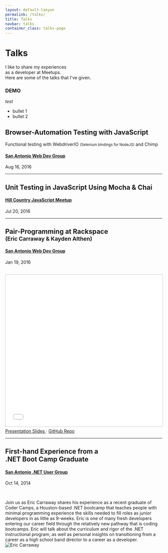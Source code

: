 ```yaml
---
layout: default-lanyon
permalink: /talks/
title: Talks
navbar: talks
container_class: talks-page
---
```

<!-- #TODO: use images -->
<!-- assets/img/talks/talks-meetup-sawebdev_1000.png -->
<!-- assets/img/talks/talks-meetup-satnug_1000.png -->
<div class="talks-header">
    <h1 class="page-title">Talks</h1>
    <p>
        I like to share my experiences<br>
        as a developer at Meetups.<br>
        Here are some of the talks that I've given.
    </p>
</div>

### DEMO

_test_

* bullet 1
* bullet 2

<!-- Browser-Automation Testing with JavaScript -->
  <h2 id="browser-automation-testing-with-javascript" class="talks-title">
    Browser-Automation Testing with&nbsp;JavaScript
  </h2>
  Functional testing with WebdriverIO <small>(Selenium&nbsp;bindings&nbsp;for&nbsp;NodeJS)</small>
  and&nbsp;Chimp

  <h4 class="talks-location">
    <a href="http://www.meetup.com/sawebdev/events/233063773/">San Antonio Web Dev Group</a>
  </h4>
  <p class="talks-date">Aug 16, 2016</p>

  <script async class="speakerdeck-embed" data-id="6ddcce8946704c00923f83bd12ae8536"
    data-ratio="1.29456384323641" src="//speakerdeck.com/assets/embed.js"></script>
  <hr>

<!-- Unit Testing in JavaScript Using Mocha & Chai -->
  <h2 id="unit-testing-in-javascript-using-mocha-&-chai" class="talks-title">
    Unit Testing in JavaScript Using&nbsp;Mocha&nbsp;&&nbsp;Chai</h2>
  <h4 class="talks-location">
    <a href="http://www.meetup.com/San-Antonio-JavaScript-User-Group/events/225255722/">Hill Country JavaScript Meetup</a>
  </h4>
  <p class="talks-date">Jul 20, 2016</p>
  <script async class="speakerdeck-embed" data-id="c922b5008bde4a39a37c1d24a7355f24"
    data-ratio="1.33333333333333" src="//speakerdeck.com/assets/embed.js"></script>
  <hr>

<!-- Pair-Programming at Rackspace -->
  <h2 id="pair-programming-at-rackspace" class="talks-title">
    Pair-Programming at Rackspace <small>(Eric&nbsp;Carraway&nbsp;&&nbsp;Kayden&nbsp;Althen)</small>
  </h2>
  <h4 class="talks-location">
    <a class="meetup-link" href="http://www.meetup.com/sawebdev/events/227679097/">San Antonio Web Dev Group</a>
  </h4>
  <p class="talks-date">Jan 19, 2016</p>
  <br>
  <iframe
    src="//www.slideshare.net/slideshow/embed_code/key/L4qS4roL1vamC"
    width="595" height="485" frameborder="0" marginwidth="0" marginheight="0" scrolling="no"
    style="border:1px solid #CCC; border-width:1px; margin-bottom:5px; max-width: 100%;" allowfullscreen>
  </iframe>

  <a class="float-left" href="http://slides.com/kaydenalthen/pair-programming-what-is-it-good-for#/">
    Presentation Slides
  </a>&middot;
  <a class="float-right" href="https://github.com/ericcarraway/pair-programming">
    GitHub Repo
  </a>
  <hr>

<!-- First-hand Experience from a .NET Boot Camp Graduate -->
  <h2 id="first-hand-experience-from-a-net-boot-camp-graduate" class="talks-title">
    First-hand Experience from a .NET&nbsp;Boot&nbsp;Camp&nbsp;Graduate
  </h2>
  <h4 class="talks-location">
    <a class="meetup-link" href="http://www.meetup.com/SATNUG/events/175801882/">San Antonio .NET User Group</a>
  </h4>
  <p class="talks-date">Oct 14, 2014</p>
  <br>

Join us as Eric Carraway shares his experience as a recent graduate of Coder Camps, a Houston-based .NET bootcamp that teaches people with minimal programming experience the skills needed to fill roles as junior developers in as little as 9-weeks.  Eric is one of many fresh developers entering our career field through the relatively new pathway that is coding bootcamps.  Eric will talk about the curriculum and rigor of the .NET instructional program, as well as personal insights on transitioning from a career as a high school band director to a career as a developer.
![Eric Carraway](../assets/img/talks/talks-meetup-satnug_1000.png)
